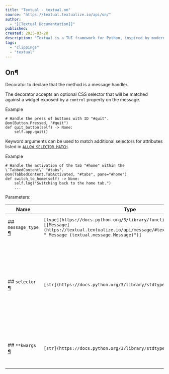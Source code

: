 ```yaml
---
title: "Textual - textual.on"
source: "https://textual.textualize.io/api/on/"
author:
  - "[[Textual Documentation]]"
published:
created: 2025-03-28
description: "Textual is a TUI framework for Python, inspired by modern web development."
tags:
  - "clippings"
  - "textual"
---
```

## On¶

Decorator to declare that the method is a message handler.

The decorator accepts an optional CSS selector that will be matched against a widget exposed by a `control` property on the message.

Example
```
# Handle the press of buttons with ID "#quit".
@on(Button.Pressed, "#quit")
def quit_button(self) -> None:
    self.app.quit()
```

Keyword arguments can be used to match additional selectors for attributes listed in [`ALLOW_SELECTOR_MATCH`](https://textual.textualize.io/api/message/#textual.message.Message.ALLOW_SELECTOR_MATCH " ALLOW_SELECTOR_MATCH").

Example
```
# Handle the activation of the tab "#home" within the \`TabbedContent\` "#tabs".
@on(TabbedContent.TabActivated, "#tabs", pane="#home")
def switch_to_home(self) -> None:
    self.log("Switching back to the home tab.")
    ...
```

Parameters:

| Name | Type | Description | Default |
| --- | --- | --- | --- |
| ## `message_type` [¶](https://textual.textualize.io/api/on/#textual.on\(message_type\) "Permanent link") | `[type](https://docs.python.org/3/library/functions.html#type)[[Message](https://textual.textualize.io/api/message/#textual.message.Message " Message (textual.message.Message)")]` | The message type (i.e. the class). | *required* |
| ## `selector` [¶](https://textual.textualize.io/api/on/#textual.on\(selector\) "Permanent link") | `[str](https://docs.python.org/3/library/stdtypes.html#str) \| None` | An optional [selector](https://textual.textualize.io/guide/CSS#selectors). If supplied, the handler will only be called if `selector` matches the widget from the `control` attribute of the message. | `None` |
| ## `**kwargs` [¶](https://textual.textualize.io/api/on/#textual.on\(**kwargs\) "Permanent link") | `[str](https://docs.python.org/3/library/stdtypes.html#str)` | Additional selectors for other attributes of the message. | `{}` |
